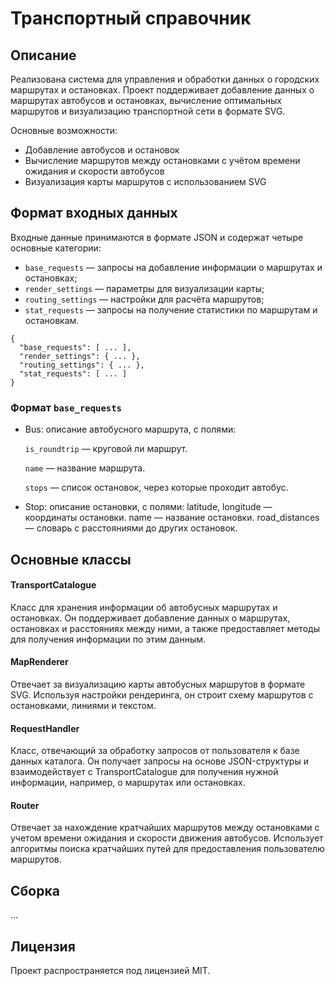 # Транспортный справочник 
## Описание
Реализована система для управления и обработки данных о городских маршрутах и остановках. Проект поддерживает добавление данных о маршрутах автобусов и остановках, вычисление оптимальных маршрутов и визуализацию транспортной сети в формате SVG.

Основные возможности:
- Добавление автобусов и остановок
- Вычисление маршрутов между остановками с учётом времени ожидания и скорости автобусов
- Визуализация карты маршрутов с использованием SVG
## Формат входных данных
Входные данные принимаются в формате JSON и содержат четыре основные категории:
- `base_requests` — запросы на добавление информации о маршрутах и остановках;
- `render_settings` — параметры для визуализации карты;
- `routing_settings` — настройки для расчёта маршрутов;
- `stat_requests` — запросы на получение статистики по маршрутам и остановкам.
```
{
  "base_requests": [ ... ],
  "render_settings": { ... },
  "routing_settings": { ... }, 
  "stat_requests": [ ... ]
}
```
### Формат `base_requests`
- Bus: описание автобусного маршрута, с полями:
  
  `is_roundtrip` — круговой ли маршрут.
  
  `name` — название маршрута.

  `stops` — список остановок, через которые проходит автобус.
- Stop: описание остановки, с полями:
latitude, longitude — координаты остановки.
name — название остановки.
road_distances — словарь с расстояниями до других остановок.
## Основные классы
#### TransportCatalogue
Класс для хранения информации об автобусных маршрутах и остановках. Он поддерживает добавление данных о маршрутах, остановках и расстояниях между ними, а также предоставляет методы для получения информации по этим данным.
#### MapRenderer
Отвечает за визуализацию карты автобусных маршрутов в формате SVG. Используя настройки рендеринга, он строит схему маршрутов с остановками, линиями и текстом.
#### RequestHandler
Класс, отвечающий за обработку запросов от пользователя к базе данных каталога. Он получает запросы на основе JSON-структуры и взаимодействует с TransportCatalogue для получения нужной информации, например, о маршрутах или остановках.
#### Router
Отвечает за нахождение кратчайших маршрутов между остановками с учетом времени ожидания и скорости движения автобусов. Использует алгоритмы поиска кратчайших путей для предоставления пользователю маршрутов.
## Сборка
...
## Лицензия
Проект распространяется под лицензией MIT.
